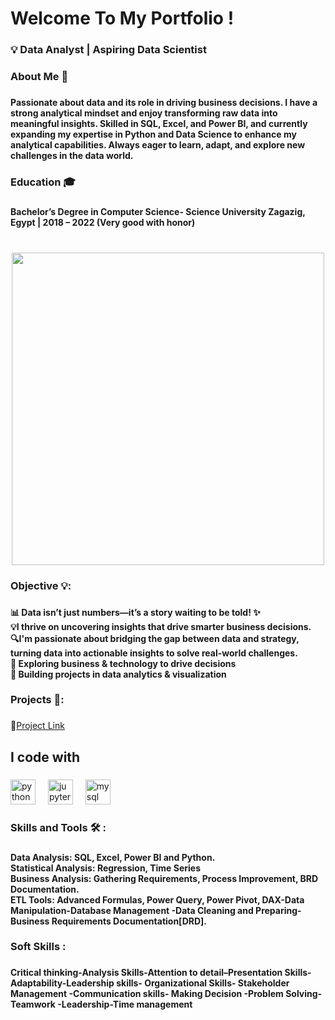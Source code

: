 <h1 align="left">Welcome To My Portfolio !</h1>

###

<h3 align="left">💡 Data Analyst | Aspiring Data Scientist</h3>

###

<h3 align="left">About Me 👋</h3>

###

<h4 align="left">Passionate about data and its role in driving business decisions. I have a strong analytical mindset and enjoy transforming raw data into meaningful insights. Skilled in SQL, Excel, and Power BI, and currently expanding my expertise in Python and Data Science to enhance my analytical capabilities. Always eager to learn, adapt, and explore new challenges in the data world.</h4>

###

<h3 align="left">Education 🎓</h3>

###

<h4 align="left">Bachelor’s Degree in Computer Science- Science University Zagazig, Egypt | 2018 – 2022 (Very good with honor)</h4>

###

<br clear="both">

<div align="center">
  <img height="500" src="https://osswalinfo.com/wp-content/uploads/2024/06/How-To-Take-Your-Data-Analytics-Approach-To-The-Next-Level-in-2023-1024x576.jpg"  />
</div>

###

<h3 align="left">Objective 💡:</h3>

###

<h4 align="left">📊 Data isn’t just numbers—it’s a story waiting to be told! ✨<br>💡I thrive on uncovering insights that drive smarter business decisions.<br>🔍I'm passionate about bridging the gap between data and strategy, turning data into actionable insights to solve real-world challenges.<br>🚀 Exploring business & technology to drive decisions<br>🎯 Building projects in data analytics & visualization</h4>

###

<h3 align="left">Projects 📂:</h3>

###

🔗[Project Link](https://github.com/AYA-Ashraf-AbdelRahim/telecom-churn-analysis)

###

<h2 align="left">I code with</h2>

###

<div align="left">
  <img src="https://cdn.jsdelivr.net/gh/devicons/devicon/icons/python/python-original.svg" height="40" alt="python logo"  />
  <img width="12" />
  <img src="https://cdn.jsdelivr.net/gh/devicons/devicon/icons/jupyter/jupyter-original.svg" height="40" alt="jupyter logo"  />
  <img width="12" />
  <img src="https://cdn.jsdelivr.net/gh/devicons/devicon/icons/mysql/mysql-original.svg" height="40" alt="mysql logo"  />
</div>

###

<h3 align="left">Skills and Tools 🛠️ :</h3>

###

<h4 align="left">Data Analysis: SQL, Excel, Power BI and Python.<br>Statistical Analysis: Regression, Time Series<br>Business Analysis: Gathering Requirements, Process Improvement, BRD Documentation.<br>ETL Tools: Advanced Formulas, Power Query, Power Pivot, DAX-Data Manipulation-Database Management -Data Cleaning and Preparing- Business Requirements Documentation[DRD].</h4>

###

<h3 align="left">Soft Skills :</h3>

###

<h4 align="left">Critical thinking-Analysis Skills-Attention to detail–Presentation Skills-Adaptability-Leadership skills- Organizational Skills- Stakeholder Management -Communication skills- Making Decision -Problem Solving-Teamwork -Leadership-Time management</h4>

###
